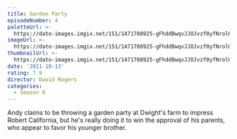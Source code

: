 ```yaml
---
title: Garden Party
episodeNumber: 4
paletteUrl: >-
  https://dato-images.imgix.net/151/1471788925-gFhddBwqvJJOJvzf0yfNrolGv0p.jpg?auto=enhance&ch=DPR%2CWidth&palette=json
imageUrl: >-
  https://dato-images.imgix.net/151/1471788925-gFhddBwqvJJOJvzf0yfNrolGv0p.jpg?auto=compress%2Cformat&ch=DPR%2CWidth&w=500
thumbnailUrl: >-
  https://dato-images.imgix.net/151/1471788925-gFhddBwqvJJOJvzf0yfNrolGv0p.jpg?auto=enhance&ch=DPR%2CWidth&fit=crop&fm=jpg&h=280&w=500
date: '2011-10-13'
rating: 7.9
director: David Rogers
categories:
  - Season 8
---
```


Andy claims to be throwing a garden party at Dwight's farm to impress Robert California, but he's really doing it to win the approval of his parents, who appear to favor his younger brother.